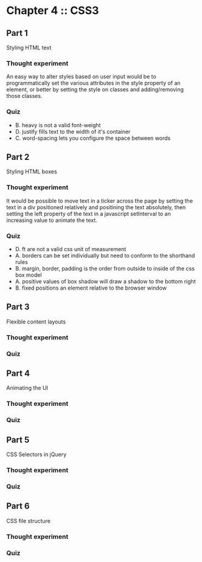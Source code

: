 ﻿# Chapter 4 :: CSS3


## Part 1

Styling HTML text

### Thought experiment

An easy way to alter styles based on user input would be to programmatically set the various attributes in the style property
of an element, or better by setting the style on classes and adding/removing those classes.

### Quiz

* B. heavy is not a valid font-weight
* D. justify fills text to the width of it's container
* C. word-spacing lets you configure the space between words


## Part 2

Styling HTML boxes

### Thought experiment

It would be possible to move text in a ticker across the page by setting the text in a div positioned relatively and
positining the text absolutely, then setting the left property of the text in a javascript setInterval to an increasing
value to animate the text.

### Quiz

* D. ft are not a valid css unit of measurement
* A. borders can be set individually but need to conform to the shorthand rules
* B. margin, border, padding is the order from outside to inside of the css box model
* A. positive values of box shadow will draw a shadow to the bottom right
* B. fixed positions an element relative to the browser window


## Part 3

Flexible content layouts

### Thought experiment

### Quiz


## Part 4

Animating the UI

### Thought experiment

### Quiz


## Part 5

CSS Selectors in jQuery

### Thought experiment

### Quiz


## Part 6

CSS file structure

### Thought experiment

### Quiz
